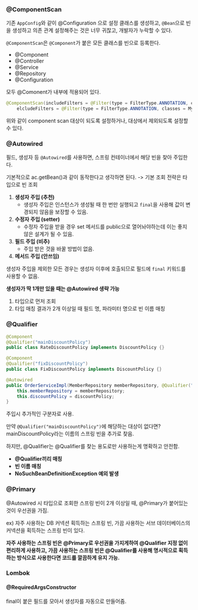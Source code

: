 ### @ComponentScan

기존 `AppConfig`와 같이 @Configuration 으로 설정 클래스를 생성하고, `@Bean`으로 빈을 생성하고 의존 관계 설정해주는 것은 너무 귀찮고, 개발자가 누락할 수 있다.

`@ComponentScan`은 `@Component`가 붙은 모든 클래스를 빈으로 등록한다.

- @Component
- @Controller
- @Service
- @Repository
- @Configuration

모두 @Comonent가 내부에 적용되어 있다.



```java
@ComponentScan(includeFilters = @Filter(type = FilterType.ANNOTATION, classes = MyIncludeComponent.class),
    elcludeFilters = @Filter(type = FilterType.ANNOTATION, classes = MyexcludeComponent.class))
```

위와 같이 component scan 대상이 되도록 설정하거나, 대상에서 제외되도록 설정할 수 있다.



### @Autowired

필드, 생성자 등 `@Autowired`를 사용하면, 스프링 컨테이너에서 해당 빈을 찾아 주입한다.

기본적으로 ac.getBean()과 같이 동작한다고 생각하면 된다. -> 기본 조회 전략은 타입으로 빈 조회



1. **생성자 주입 (추천)**
   - 생성자 주입은 인스턴스가 생성될 때 한 번만 실행되고 `final`을 사용해 값이 변경되지 않음을 보장할 수 있음.
2. **수정자 주입 (setter)**
   - 수정자 주입을 받을 경우 set 메서드를 public으로 열어놔야하는데 이는 좋지 않은 설계가 될 수 있음.
3. **필드 주입 (비추)**
   - 주입 받은 것을 바꿀 방법이 없음.
4. **메서드 주입 (안쓰임)**



생성자 주입을 제외한 모든 경우는 생성자 이후에 호출되므로 필드에 `final` 키워드를 사용할 수 없음.

**생성자가 딱 1개만 있을 때는 @Autowired 생략 가능**



1. 타입으로 먼저 조회
2. 타입 매칭 결과가 2개 이상일 때 필드 명, 파라미터 명으로 빈 이름 매칭



### @Qualifier

```java
@Component
@Qualifier("mainDiscountPolicy")
public class RateDiscountPolicy implements DiscountPolicy {}

@Component
@Qualifier("fixDiscountPolicy")
public class FixDiscountPolicy implements DiscountPolicy {}

@Autowired
public OrderServiceImpl(MemberRepository memberRepository, @Qualifier("mainDiscountPolicy") DiscountPolicy discountPolicy) {
    this.memberRepository = memberRepository;
	this.discountPolicy = discountPolicy;
}
```

주입시 추가적인 구분자로 사용.

만약 `@Qualifier("mainDiscountPolicy")`에 해당하는 대상이 없다면? mainDiscountPolicy라는 이름의 스프링 빈을 추가로 찾음.

하지만, @Qualifier는 @Qualifier를 찾는 용도로만 사용하는게 명확하고 안전함.



- **@Qualifier끼리 매칭**
- **빈 이름 매칭**
- **NoSuchBeanDefinitionException 예외 발생**



### @Primary

@Autowired 시 타입으로 조회한 스프링 빈이 2개 이상일 때, @Primary가 붙어있는 것이 우선권을 가짐.



ex) 자주 사용하는 DB 커넥션 획득하는 스프링 빈, 가끔 사용하는 서브 데이터베이스의 커넥션을 획득하는 스프링 빈이 있다.

**자주 사용하는 스프링 빈은 @Primary로 우선권을 가지게하여 @Qualifier 지정 없이 편리하게 사용하고, 가끔 사용하는 스프링 빈은 @Qualifier를 사용해 명시적으로 획득하는 방식으로 사용한다면 코드를 깔끔하게 유지 가능.**



### Lombok



#### @RequiredArgsConstructor

final이 붙은 필드를 모아서 생성자를 자동으로 만들어줌.